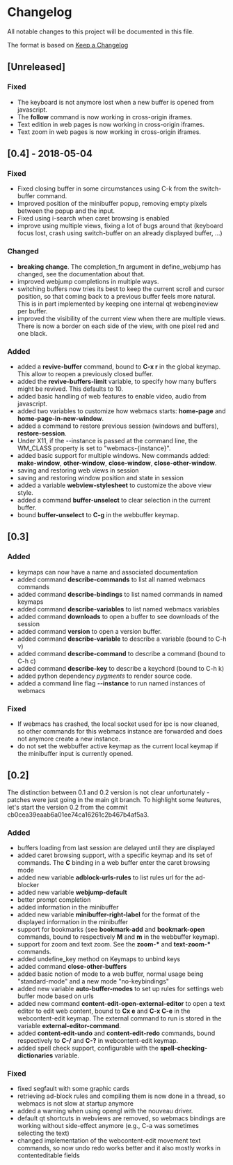 # Changelog

All notable changes to this project will be documented in this file.

The format is based on [Keep a Changelog](http://keepachangelog.com/en/1.0.0/)

## [Unreleased]

### Fixed

- The keyboard is not anymore lost when a new buffer is opened from javascript.
- The **follow** command is now working in cross-origin iframes.
- Text edition in web pages is now working in cross-origin iframes.
- Text zoom in web pages is now working in cross-origin iframes.

## [0.4] - 2018-05-04

### Fixed

- Fixed closing buffer in some circumstances using C-k from the
  switch-buffer command.
- Improved position of the minibuffer popup, removing empty pixels
  between the popup and the input.
- Fixed using i-search when caret browsing is enabled
- improve using multiple views, fixing a lot of bugs around that (keyboard
  focus lost, crash using switch-buffer on an already displayed buffer, ...)

### Changed

- **breaking change**. The completion\_fn argument in define\_webjump has
  changed, see the documentation about that.
- improved webjump completions in multiple ways.
- switching buffers now tries its best to keep the current scroll and cursor
  position, so that coming back to a previous buffer feels more natural. This
  is in part implemented by keeping one internal qt webengineview per buffer.
- improved the visibility of the current view when there are multiple
  views. There is now a border on each side of the view, with one pixel red and
  one black.

### Added

- added a **revive-buffer** command, bound to **C-x r** in the global keymap.
  This allow to reopen a previously closed buffer.
- added the **revive-buffers-limit** variable, to specify how many buffers might
  be revived. This defaults to 10.
- added basic handling of web features to enable video, audio from javascript.
- added two variables to customize how webmacs starts: **home-page** and
  **home-page-in-new-window**.
- added a command to restore previous session (windows and buffers),
  **restore-session**.
- Under X11, if the --instance is passed at the command line, the
  WM_CLASS property is set to "webmacs-{instance}".
- added basic support for multiple windows. New commands added: **make-window**,
  **other-window**, **close-window**, **close-other-window**.
- saving and restoring web views in session
- saving and restoring window position and state in session
- added a variable **webview-stylesheet** to customize the above view style.
- added a command **buffer-unselect** to clear selection in the current buffer.
- bound **buffer-unselect** to **C-g** in the webbuffer keymap.

## [0.3]

### Added

- keymaps can now have a name and associated documentation
- added command **describe-commands** to list all named webmacs commands
- added command **describe-bindings** to list named commands in named keymaps
- added command **describe-variables** to list named webmacs variables
- added command **downloads** to open a buffer to see downloads of the session
- added command **version** to open a version buffer.
- added command **describe-variable** to describe a variable (bound to C-h v)
- added command **describe-command** to describe a command (bound to C-h c)
- added command **describe-key** to describe a keychord (bound to C-h k)
- added python dependency *pygments* to render source code.
- added a command line flag **--instance** to run named instances of webmacs

### Fixed

- If webmacs has crashed, the local socket used for ipc is now cleaned, so other
  commands for this webmacs instance are forwarded and does not anymore create a
  new instance.
- do not set the webbuffer active keymap as the current local keymap if the
  minibuffer input is currently opened.


## [0.2]

The distinction between 0.1 and 0.2 version is not clear unfortunately - patches
were just going in the main git branch. To highlight some features, let's start
the version 0.2 from the commit cb0cea39eaab6a01ee74ca16261c2b467b4af5a3.

### Added

- buffers loading from last session are delayed until they are displayed
- added caret browsing support, with a specific keymap and its set of commands.
  The **C** binding in a web buffer enter the caret browsing mode
- added new variable **adblock-urls-rules** to list rules url for the ad-blocker
- added new variable **webjump-default**
- better prompt completion
- added information in the minibuffer
- added new variable **minibuffer-right-label** for the format of the displayed
  information in the minibuffer
- support for bookmarks (see **bookmark-add** and **bookmark-open** commands,
  bound to respectively **M** and **m** in the webbuffer keymap).
- support for zoom and text zoom. See the **zoom-\*** and **text-zoom-\***
  commands.
- added undefine_key method on Keymaps to unbind keys
- added command **close-other-buffers**
- added basic notion of mode to a web buffer, normal usage being "standard-mode"
  and a new mode "no-keybindings"
- added new variable **auto-buffer-modes** to set up rules for settings web
  buffer mode based on urls
- added new command **content-edit-open-external-editor** to open a text editor
  to edit web content, bound to **Cx e** and **C-x C-e** in the webcontent-edit
  keymap. The external command to run is stored in the variable
  **external-editor-command**.
- added **content-edit-undo** and **content-edit-redo** commands, bound
  respectively to **C-/** and **C-?** in webcontent-edit keymap.
- added spell check support, configurable with the
  **spell-checking-dictionaries** variable.

### Fixed

- fixed segfault with some graphic cards
- retrieving ad-block rules and compiling them is now done in a thread, so
  webmacs is not slow at startup anymore
- added a warning when using opengl with the nouveau driver.
- default qt shortcuts in webviews are removed, so webmacs bindings are working
  without side-effect anymore (e.g., C-a was sometimes selecting the text)
- changed implementation of the webcontent-edit movement text commands, so now
  undo redo works better and it also mostly works in contenteditable fields

